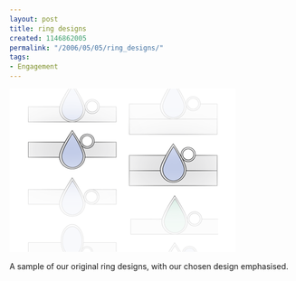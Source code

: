 ```yaml
---
layout: post
title: ring designs
created: 1146862005
permalink: "/2006/05/05/ring_designs/"
tags:
- Engagement
---
```


<img src="/image/images/rings_0.png"/>

A sample of our original ring designs, with our chosen design emphasised.
